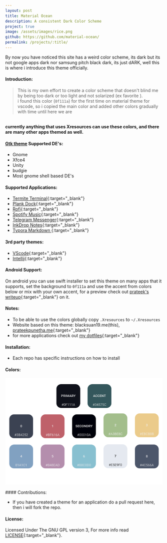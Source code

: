```yaml
---
layout: post
title: Material Ocean
description: A consistent Dark Color Scheme 
project: true
image: /assets/images/rice.png
github: https://github.com/material-ocean/
permalink: /projects/:title/
---
```


By now you have noticed this site has a weird color scheme, its dark but its not google apps dark nor samsung pitch black dark, its just dARK, well this is where i introduce this theme officially.<br>
#### Introduction:

> This is my own effort to create a color scheme that doesn't blind me by being too dark or too light and not solarized (ex favorite ).
<br> i found this color (`0f111a`) for the first time on material theme for vscode, so i copied the main color and added other colors gradually with time until here we are

<br><strong>currently anything that uses Xresources can use these colors, and there are many other apps themed as well.</strong>

#### [Gtk theme](https://github.com/material-ocean/Gtk-Theme) Supported DE's:

- Gnome
- Xfce4
- Unity
- budgie
- Most gnome shell based DE's

#### Supported Applications:

- [Termite Terminal](https://github.com/material-ocean/Termite-theme){:target="_blank"}
- [Plank Dock](https://github.com/material-ocean/Plank-Theme){:target="_blank"}
- [Rofi](https://github.com/material-ocean/rofi-Theme){:target="_blank"}
- [Spotify Music](https://github.com/material-ocean/Spotify-Theme){:target="_blank"}
- [Telegram Messenger](https://github.com/material-ocean/Telegram-Theme){:target="_blank"}
- [InkDrop Notes](https://github.com/material-ocean/inkdrop-ui){:target="_blank"}
- [Typora Markdown ](https://github.com/material-ocean/Typora-Theme){:target="_blank"}

#### 3rd party themes:

- [VScode](https://equinsuocha.io/projects/material-theme/){:target="_blank"}
- [Intellij](https://plugins.jetbrains.com/plugin/8006-material-theme-ui){:target="_blank"}

#### Android Support:
On android you can use swift installer to set this theme on many apps that it supports, set the background to ```0f111a``` and use the accent from colors below or mix with your own accent, for a preview check out [prateek's writeup](https://prateekpunetha.me/material-ocean/){:target="_blank"} on it.
#### Notes:

- To be able to use the colors globally copy `.Xresources` to `~/.Xresources`
- Website based on this theme: blacksuan19.me(this), [prateekpunetha.me](https://prateekpunetha.me/){:target="_blank"}
- for more applications check out [my dotfiles](https://github.com/Blacksuan19/Dotfiles/){:target="_blank"}

#### Installation:

- Each repo has specific instructions on how to install

#### Colors:
<p align="center">
<img src="https://raw.githubusercontent.com/Blacksuan19/Material-Ocean/master/colors.png" alt="colors">
</p>
#### Contributions:

- If you have created a theme for an application do a pull request here, then i will fork the repo.

#### License:

Licensed Under The GNU GPL version 3, For more info read [LICENSE](https://github.com/material-ocean/Material-Ocean/blob/master/LICENSE){:target="_blank"}.

